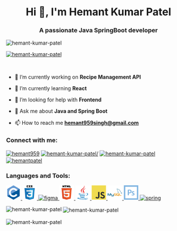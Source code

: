 <h1 align="center">Hi 👋, I'm Hemant Kumar Patel</h1>
<h3 align="center">A passionate Java SpringBoot developer</h3>

<p align="left"> <img src="https://komarev.com/ghpvc/?username=hemant-kumar-patel&label=Profile%20views&color=0e75b6&style=flat" alt="hemant-kumar-patel" /> </p>

<p align="left"> <a href="https://github.com/ryo-ma/github-profile-trophy"><img src="https://github-profile-trophy.vercel.app/?username=hemant-kumar-patel" alt="hemant-kumar-patel" /></a> </p>

<p align="left"> <a href="https://twitter.com/" target="blank"><img src="https://img.shields.io/twitter/follow/?logo=twitter&style=for-the-badge" alt="" /></a> </p>

- 🔭 I’m currently working on **Recipe Management API**

- 🌱 I’m currently learning **React**

- 🤝 I’m looking for help with **Frontend**

- 💬 Ask me about **Java and Spring Boot**

- 📫 How to reach me **hemant959singh@gmail.com**

<h3 align="left">Connect with me:</h3>
<p align="left">
<a href="https://codepen.io/hemant959" target="blank"><img align="center" src="https://raw.githubusercontent.com/rahuldkjain/github-profile-readme-generator/master/src/images/icons/Social/codepen.svg" alt="hemant959" height="30" width="40" /></a>
<a href="https://linkedin.com/in/hemant-kumar-patel/" target="blank"><img align="center" src="https://raw.githubusercontent.com/rahuldkjain/github-profile-readme-generator/master/src/images/icons/Social/linked-in-alt.svg" alt="hemant-kumar-patel/" height="30" width="40" /></a>
<a href="https://codesandbox.com/hemant-kumar-patel" target="blank"><img align="center" src="https://raw.githubusercontent.com/rahuldkjain/github-profile-readme-generator/master/src/images/icons/Social/codesandbox.svg" alt="hemant-kumar-patel" height="30" width="40" /></a>
<a href="https://www.hackerrank.com/hemantpatel" target="blank"><img align="center" src="https://raw.githubusercontent.com/rahuldkjain/github-profile-readme-generator/master/src/images/icons/Social/hackerrank.svg" alt="hemantpatel" height="30" width="40" /></a>
</p>

<h3 align="left">Languages and Tools:</h3>
<p align="left"> <a href="https://www.cprogramming.com/" target="_blank" rel="noreferrer"> <img src="https://raw.githubusercontent.com/devicons/devicon/master/icons/c/c-original.svg" alt="c" width="40" height="40"/> </a> <a href="https://www.w3schools.com/css/" target="_blank" rel="noreferrer"> <img src="https://raw.githubusercontent.com/devicons/devicon/master/icons/css3/css3-original-wordmark.svg" alt="css3" width="40" height="40"/> </a> <a href="https://www.figma.com/" target="_blank" rel="noreferrer"> <img src="https://www.vectorlogo.zone/logos/figma/figma-icon.svg" alt="figma" width="40" height="40"/> </a> <a href="https://www.w3.org/html/" target="_blank" rel="noreferrer"> <img src="https://raw.githubusercontent.com/devicons/devicon/master/icons/html5/html5-original-wordmark.svg" alt="html5" width="40" height="40"/> </a> <a href="https://www.java.com" target="_blank" rel="noreferrer"> <img src="https://raw.githubusercontent.com/devicons/devicon/master/icons/java/java-original.svg" alt="java" width="40" height="40"/> </a> <a href="https://developer.mozilla.org/en-US/docs/Web/JavaScript" target="_blank" rel="noreferrer"> <img src="https://raw.githubusercontent.com/devicons/devicon/master/icons/javascript/javascript-original.svg" alt="javascript" width="40" height="40"/> </a> <a href="https://www.mysql.com/" target="_blank" rel="noreferrer"> <img src="https://raw.githubusercontent.com/devicons/devicon/master/icons/mysql/mysql-original-wordmark.svg" alt="mysql" width="40" height="40"/> </a> <a href="https://www.photoshop.com/en" target="_blank" rel="noreferrer"> <img src="https://raw.githubusercontent.com/devicons/devicon/master/icons/photoshop/photoshop-line.svg" alt="photoshop" width="40" height="40"/> </a> <a href="https://spring.io/" target="_blank" rel="noreferrer"> <img src="https://www.vectorlogo.zone/logos/springio/springio-icon.svg" alt="spring" width="40" height="40"/> </a> </p>

<p><img align="left" src="https://github-readme-stats.vercel.app/api/top-langs?username=hemant-kumar-patel&show_icons=true&locale=en&layout=compact" alt="hemant-kumar-patel" /></p>

<p>&nbsp;<img align="center" src="https://github-readme-stats.vercel.app/api?username=hemant-kumar-patel&show_icons=true&locale=en" alt="hemant-kumar-patel" /></p>

<p><img align="center" src="https://github-readme-streak-stats.herokuapp.com/?user=hemant-kumar-patel&" alt="hemant-kumar-patel" /></p>
